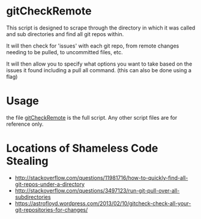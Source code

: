 # gitCheckRemote
This script is designed to scrape through the directory in which it was called 
and sub directories and find all git repos within.

It will then check for 'issues' with each git repo, from remote changes 
needing to be pulled, to uncommitted files, etc.

It will then allow you to specify what options you want to take based on the issues it found including a pull all command. (this can also be done using a flag)

# Usage

the file [gitCheckRemote](../gitCheckRemote.sh) is the full script. Any other script files are for reference only. 

# Locations of Shameless Code Stealing

- <http://stackoverflow.com/questions/11981716/how-to-quickly-find-all-git-repos-under-a-directory>
- <http://stackoverflow.com/questions/3497123/run-git-pull-over-all-subdirectories>
- <https://astrofloyd.wordpress.com/2013/02/10/gitcheck-check-all-your-git-repositories-for-changes/>
